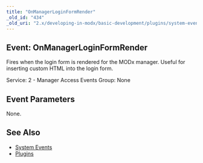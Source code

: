 ```yaml
---
title: "OnManagerLoginFormRender"
_old_id: "434"
_old_uri: "2.x/developing-in-modx/basic-development/plugins/system-events/onmanagerloginformrender"
---
```


## Event: OnManagerLoginFormRender

Fires when the login form is rendered for the MODx manager. Useful for inserting custom HTML into the login form.

Service: 2 - Manager Access Events 
Group: None

## Event Parameters

None.

## See Also

- [System Events](extending-modx/plugins/system-events "System Events")
- [Plugins](extending-modx/plugins "Plugins")